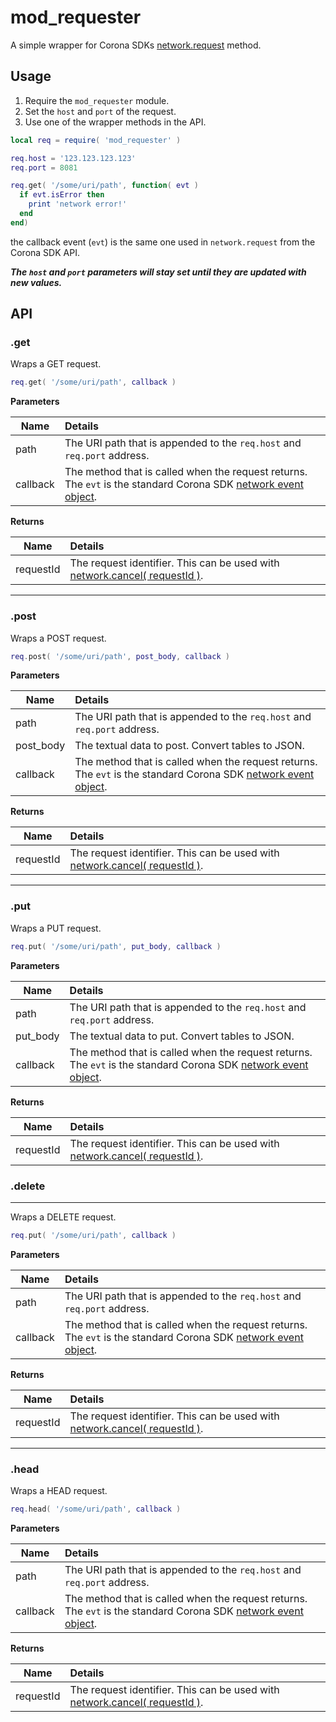 # mod_requester

A simple wrapper for Corona SDKs [network.request](https://docs.coronalabs.com/api/library/network/request.html) method.

## Usage

 1. Require the `mod_requester` module.
 1. Set the `host` and `port` of the request.
 1. Use one of the wrapper methods in the API.

```lua
local req = require( 'mod_requester' )

req.host = '123.123.123.123'
req.port = 8081

req.get( '/some/uri/path', function( evt )
  if evt.isError then
    print 'network error!'
  end
end)
```

the callback event (`evt`) is the same one used in `network.request` from the Corona SDK API.

___The `host` and `port` parameters will stay set until they are updated with new values.___

## API

### .get

Wraps a GET request.

```lua
req.get( '/some/uri/path', callback )
```

__Parameters__

Name|Details
----|:------
path|The URI path that is appended to the `req.host` and `req.port` address.
callback|The method that is called when the request returns. The `evt` is the standard Corona SDK [network event object](https://docs.coronalabs.com/api/event/networkRequest/index.html).

__Returns__

Name|Details
----|:------
requestId|The request identifier. This can be used with [network.cancel( requestId )](https://docs.coronalabs.com/api/library/network/cancel.html).

---

### .post

Wraps a POST request.

```lua
req.post( '/some/uri/path', post_body, callback )
```

__Parameters__

Name|Details
----|:------
path|The URI path that is appended to the `req.host` and `req.port` address.
post_body|The textual data to post. Convert tables to JSON.
callback|The method that is called when the request returns. The `evt` is the standard Corona SDK [network event object](https://docs.coronalabs.com/api/event/networkRequest/index.html).

__Returns__

Name|Details
----|:------
requestId|The request identifier. This can be used with [network.cancel( requestId )](https://docs.coronalabs.com/api/library/network/cancel.html).

---

### .put

Wraps a PUT request.

```lua
req.put( '/some/uri/path', put_body, callback )
```

__Parameters__

Name|Details
----|:------
path|The URI path that is appended to the `req.host` and `req.port` address.
put_body|The textual data to put. Convert tables to JSON.
callback|The method that is called when the request returns. The `evt` is the standard Corona SDK [network event object](https://docs.coronalabs.com/api/event/networkRequest/index.html).

__Returns__

Name|Details
----|:------
requestId|The request identifier. This can be used with [network.cancel( requestId )](https://docs.coronalabs.com/api/library/network/cancel.html).

### .delete

---

Wraps a DELETE request.

```lua
req.put( '/some/uri/path', callback )
```

__Parameters__

Name|Details
----|:------
path|The URI path that is appended to the `req.host` and `req.port` address.
callback|The method that is called when the request returns. The `evt` is the standard Corona SDK [network event object](https://docs.coronalabs.com/api/event/networkRequest/index.html).

__Returns__

Name|Details
----|:------
requestId|The request identifier. This can be used with [network.cancel( requestId )](https://docs.coronalabs.com/api/library/network/cancel.html).

---

### .head

Wraps a HEAD request.

```lua
req.head( '/some/uri/path', callback )
```

__Parameters__

Name|Details
----|:------
path|The URI path that is appended to the `req.host` and `req.port` address.
callback|The method that is called when the request returns. The `evt` is the standard Corona SDK [network event object](https://docs.coronalabs.com/api/event/networkRequest/index.html).

__Returns__

Name|Details
----|:------
requestId|The request identifier. This can be used with [network.cancel( requestId )](https://docs.coronalabs.com/api/library/network/cancel.html).
